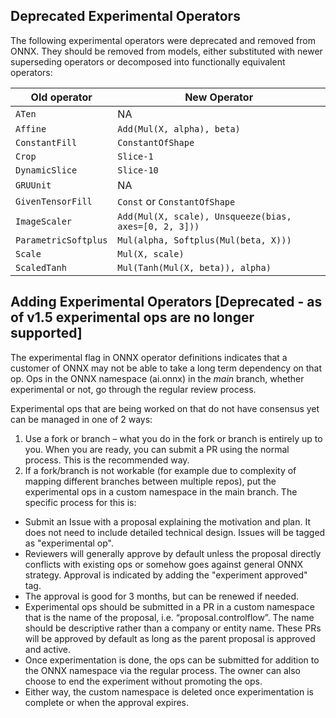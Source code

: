 <!--
Copyright (c) ONNX Project Contributors

SPDX-License-Identifier: Apache-2.0
-->

## Deprecated Experimental Operators

The following experimental operators were deprecated and removed from ONNX. They should be removed from models, either substituted with newer superseding operators or decomposed into functionally equivalent operators:

Old operator        |New Operator
--------------------|--------------------------
`ATen`              |NA
`Affine`            |`Add(Mul(X, alpha), beta)`
`ConstantFill`      |`ConstantOfShape`
`Crop`              |`Slice-1`
`DynamicSlice`      |`Slice-10`
`GRUUnit`           |NA
`GivenTensorFill`   |`Const` or `ConstantOfShape`
`ImageScaler`       |`Add(Mul(X, scale), Unsqueeze(bias, axes=[0, 2, 3]))`
`ParametricSoftplus`|`Mul(alpha, Softplus(Mul(beta, X)))`
`Scale`             |`Mul(X, scale)`
`ScaledTanh`        |`Mul(Tanh(Mul(X, beta)), alpha)`

## Adding Experimental Operators [Deprecated - as of v1.5 experimental ops are no longer supported]

The experimental flag in ONNX operator definitions indicates that a customer of ONNX may not be able to take a long term dependency on that op. Ops in the ONNX namespace (ai.onnx) in the _main_ branch, whether experimental or not, go through the regular review process.

Experimental ops that are being worked on that do not have consensus yet can be managed in one of 2 ways:
1. Use a fork or branch – what you do in the fork or branch is entirely up to you. When you are ready, you can submit a PR using the normal process. This is the recommended way.
2. If a fork/branch is not workable (for example due to complexity of mapping different branches between multiple repos), put the experimental ops in a custom namespace in the main branch.
The specific process for this is:
 * Submit an Issue with a proposal explaining the motivation and plan. It does not need to include detailed technical design. Issues will be tagged as "experimental op".
 * Reviewers will generally approve by default unless the proposal directly conflicts with existing ops or somehow goes against general ONNX strategy. Approval is indicated by adding the "experiment approved" tag.
 * The approval is good for 3 months, but can be renewed if needed.
 * Experimental ops should be submitted in a PR in a custom namespace that is the name of the proposal, i.e. “proposal.controlflow”. The name should be descriptive rather than a company or entity name. These PRs will be approved by default as long as the parent proposal is approved and active.
 * Once experimentation is done, the ops can be submitted for addition to the ONNX namespace via the regular process. The owner can also choose to end the experiment without promoting the ops.
 * Either way, the custom namespace is deleted once experimentation is complete or when the approval expires.
